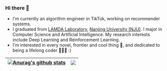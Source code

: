 ### Hi there 👋

- I'm currently an algorithm engineer in TikTok, working on recommender systems.
- I graduated from [LAMDA Laboratory](www.lamda.nju.edu.cn), [Nanjing University (NJU)](https://www.nju.edu.cn/main.htm). I major in Computer Science and Artificial Intelligence. My research interests include Deep Learning and Reinforcement Learning.
- I'm interested in every novel, frontier and cool thing 🚀, and dedicated to being a lifelong coder 👨🏻‍💻 :)

<!--
**Cjh327/Cjh327** is a ✨ _special_ ✨ repository because its `README.md` (this file) appears on your GitHub profile.

Here are some ideas to get you started:

- 🔭 I’m currently working on ...
- 🌱 I’m currently learning ...
- 👯 I’m looking to collaborate on ...
- 🤔 I’m looking for help with ...
- 💬 Ask me about ...
- 📫 How to reach me: ...
- 😄 Pronouns: ...
- ⚡ Fun fact: ...
-->


| <a href="https://github.com/anuraghazra/github-readme-stats"><img align="center" src="https://github-readme-stats.vercel.app/api?username=Cjh327&show_icons=true&include_all_commits=true&theme=buefy&hide_border=true" alt="Anurag's github stats" /></a> | <a href="https://github.com/anuraghazra/github-readme-stats"><img align="center" src="https://github-readme-stats.vercel.app/api/top-langs/?username=Cjh327&layout=compact&theme=buefy&hide_border=true" /></a> |
| ------------- | ------------- |



<!-- <details> 
  <summary>💻 GitHub Profile Stats</summary>
  <br/>
    <a href="https://github.com/anuraghazra/github-readme-stats"><img alt="Cjh's Github Stats" src="https://github-readme-stats.vercel.app/api/?username=Cjh327&show_icons=true&count_private=true&theme=default&hide_border=true&bg_color=fff&title_color=00E676&icon_color=00E676" height="192px"/></a>
  <a href="https://github.com/anuraghazra/github-readme-stats"><img alt="Cjh's Top Languages" src="https://github-readme-stats.vercel.app/api/top-langs/?username=Cjh327&langs_count=8&layout=compact&theme=default&hide_border=true&bg_color=fff&title_color=000&icon_color=000&hide=Jupyter%20Notebook" height="192px"/></a>
  <br/>
</details>

<details>
  <summary>⚡ Recent GitHub Activity</summary>
  <br/>
<a href="https://github.com/ashutosh00710/github-readme-activity-graph"><img alt="Cjh's Activity Graph" src="https://activity-graph.herokuapp.com/graph/?username=Cjh327&bg_color=fff&color=000&line=00E676&point=000&hide_border=true" /></a>
</details>
 -->
